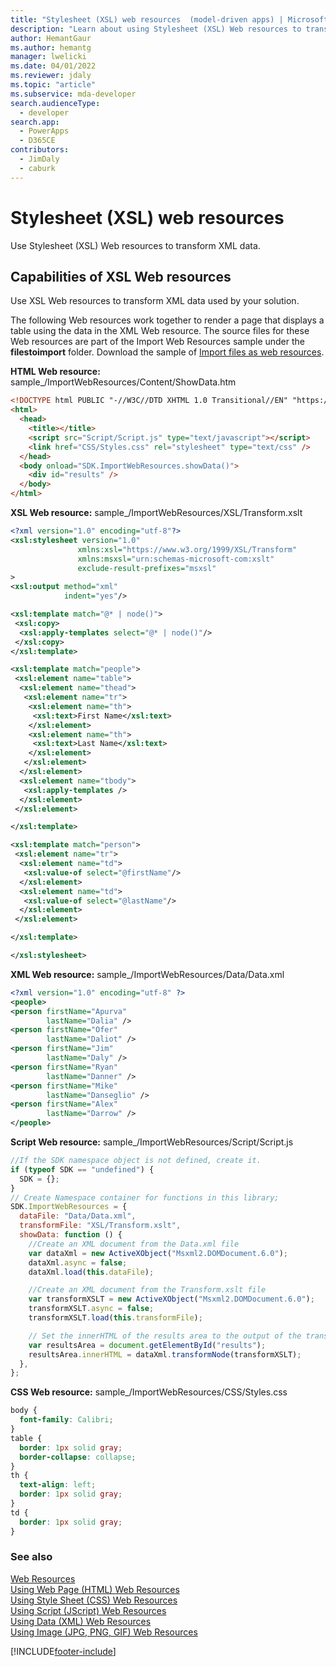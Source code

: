```yaml
---
title: "Stylesheet (XSL) web resources  (model-driven apps) | Microsoft Docs" # Intent and product brand in a unique string of 43-59 chars including spaces
description: "Learn about using Stylesheet (XSL) Web resources to transform XML data." # 115-145 characters including spaces. This abstract displays in the search result.
author: HemantGaur
ms.author: hemantg
manager: lwelicki
ms.date: 04/01/2022
ms.reviewer: jdaly
ms.topic: "article"
ms.subservice: mda-developer
search.audienceType:
  - developer
search.app:
  - PowerApps
  - D365CE
contributors:
  - JimDaly
  - caburk
---
```


# Stylesheet (XSL) web resources

<!-- https://docs.microsoft.com/dynamics365/customer-engagement/developer/stylesheet-xsl-web-resources -->

Use Stylesheet (XSL) Web resources to transform XML data.

## Capabilities of XSL Web resources

Use XSL Web resources to transform XML data used by your solution.

The following Web resources work together to render a page that displays a table using the data in the XML Web resource. The source files for these Web resources are part of the Import Web Resources sample under the **filestoimport** folder. Download the sample of [Import files as web resources](https://github.com/microsoft/PowerApps-Samples/tree/master/dataverse/orgsvc/C%23/ImportWebResources).

**HTML Web resource:** sample\_/ImportWebResources/Content/ShowData.htm

```html
<!DOCTYPE html PUBLIC "-//W3C//DTD XHTML 1.0 Transitional//EN" "https://www.w3.org/TR/xhtml1/DTD/xhtml1-transitional.dtd">
<html>
  <head>
    <title></title>
    <script src="Script/Script.js" type="text/javascript"></script>
    <link href="CSS/Styles.css" rel="stylesheet" type="text/css" />
  </head>
  <body onload="SDK.ImportWebResources.showData()">
    <div id="results" />
  </body>
</html>
```

**XSL Web resource:** sample\_/ImportWebResources/XSL/Transform.xslt

```xml
<?xml version="1.0" encoding="utf-8"?>
<xsl:stylesheet version="1.0"
               xmlns:xsl="https://www.w3.org/1999/XSL/Transform"
               xmlns:msxsl="urn:schemas-microsoft-com:xslt"
               exclude-result-prefixes="msxsl"
>
<xsl:output method="xml"
            indent="yes"/>

<xsl:template match="@* | node()">
 <xsl:copy>
  <xsl:apply-templates select="@* | node()"/>
 </xsl:copy>
</xsl:template>

<xsl:template match="people">
 <xsl:element name="table">
  <xsl:element name="thead">
   <xsl:element name="tr">
    <xsl:element name="th">
     <xsl:text>First Name</xsl:text>
    </xsl:element>
    <xsl:element name="th">
     <xsl:text>Last Name</xsl:text>
    </xsl:element>
   </xsl:element>
  </xsl:element>
  <xsl:element name="tbody">
   <xsl:apply-templates />
  </xsl:element>
 </xsl:element>

</xsl:template>

<xsl:template match="person">
 <xsl:element name="tr">
  <xsl:element name="td">
   <xsl:value-of select="@firstName"/>
  </xsl:element>
  <xsl:element name="td">
   <xsl:value-of select="@lastName"/>
  </xsl:element>
 </xsl:element>

</xsl:template>

</xsl:stylesheet>

```

**XML Web resource:** sample\_/ImportWebResources/Data/Data.xml

```xml
<?xml version="1.0" encoding="utf-8" ?>
<people>
<person firstName="Apurva"
        lastName="Dalia" />
<person firstName="Ofer"
        lastName="Daliot" />
<person firstName="Jim"
        lastName="Daly" />
<person firstName="Ryan"
        lastName="Danner" />
<person firstName="Mike"
        lastName="Danseglio" />
<person firstName="Alex"
        lastName="Darrow" />
</people>
```

**Script Web resource:** sample\_/ImportWebResources/Script/Script.js

```javascript
//If the SDK namespace object is not defined, create it.
if (typeof SDK == "undefined") {
  SDK = {};
}
// Create Namespace container for functions in this library;
SDK.ImportWebResources = {
  dataFile: "Data/Data.xml",
  transformFile: "XSL/Transform.xslt",
  showData: function () {
    //Create an XML document from the Data.xml file
    var dataXml = new ActiveXObject("Msxml2.DOMDocument.6.0");
    dataXml.async = false;
    dataXml.load(this.dataFile);

    //Create an XML document from the Transform.xslt file
    var transformXSLT = new ActiveXObject("Msxml2.DOMDocument.6.0");
    transformXSLT.async = false;
    transformXSLT.load(this.transformFile);

    // Set the innerHTML of the results area to the output of the transformation.
    var resultsArea = document.getElementById("results");
    resultsArea.innerHTML = dataXml.transformNode(transformXSLT);
  },
};
```

**CSS Web resource:** sample\_/ImportWebResources/CSS/Styles.css

```css
body {
  font-family: Calibri;
}
table {
  border: 1px solid gray;
  border-collapse: collapse;
}
th {
  text-align: left;
  border: 1px solid gray;
}
td {
  border: 1px solid gray;
}
```

### See also

[Web Resources](web-resources.md)  
 [Using Web Page (HTML) Web Resources](webpage-html-web-resources.md)  
 [Using Style Sheet (CSS) Web Resources](css-web-resources.md)  
 [Using Script (JScript) Web Resources](script-jscript-web-resources.md)  
 [Using Data (XML) Web Resources](data-xml-web-resources.md)  
 [Using Image (JPG, PNG, GIF) Web Resources](image-web-resources.md)

[!INCLUDE[footer-include](../../includes/footer-banner.md)]
